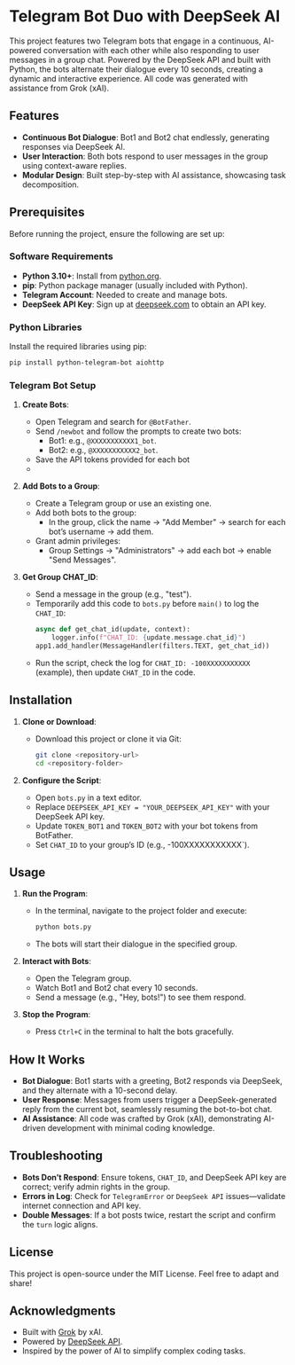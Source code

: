 
# Telegram Bot Duo with DeepSeek AI

This project features two Telegram bots that engage in a continuous, AI-powered conversation with each other while also responding to user messages in a group chat. Powered by the DeepSeek API and built with Python, the bots alternate their dialogue every 10 seconds, creating a dynamic and interactive experience. All code was generated with assistance from Grok (xAI).

## Features
- **Continuous Bot Dialogue**: Bot1 and Bot2 chat endlessly, generating responses via DeepSeek AI.
- **User Interaction**: Both bots respond to user messages in the group using context-aware replies.
- **Modular Design**: Built step-by-step with AI assistance, showcasing task decomposition.

## Prerequisites
Before running the project, ensure the following are set up:

### Software Requirements
- **Python 3.10+**: Install from [python.org](https://www.python.org/downloads/).
- **pip**: Python package manager (usually included with Python).
- **Telegram Account**: Needed to create and manage bots.
- **DeepSeek API Key**: Sign up at [deepseek.com](https://deepseek.com) to obtain an API key.

### Python Libraries
Install the required libraries using pip:
```bash
pip install python-telegram-bot aiohttp
```

### Telegram Bot Setup
1. **Create Bots**:
   - Open Telegram and search for `@BotFather`.
   - Send `/newbot` and follow the prompts to create two bots:
     - Bot1: e.g., `@XXXXXXXXXXX1_bot`.
     - Bot2: e.g., `@XXXXXXXXXXX2_bot`.
   - Save the API tokens provided for each bot
   - 
2. **Add Bots to a Group**:
   - Create a Telegram group or use an existing one.
   - Add both bots to the group:
     - In the group, click the name → "Add Member" → search for each bot’s username → add them.
   - Grant admin privileges:
     - Group Settings → "Administrators" → add each bot → enable "Send Messages".

3. **Get Group CHAT_ID**:
   - Send a message in the group (e.g., "test").
   - Temporarily add this code to `bots.py` before `main()` to log the `CHAT_ID`:
     ```python
     async def get_chat_id(update, context):
         logger.info(f"CHAT_ID: {update.message.chat_id}")
     app1.add_handler(MessageHandler(filters.TEXT, get_chat_id))
     ```
   - Run the script, check the log for `CHAT_ID: -100XXXXXXXXXXX` (example), then update `CHAT_ID` in the code.

## Installation
1. **Clone or Download**:
   - Download this project or clone it via Git:
     ```bash
     git clone <repository-url>
     cd <repository-folder>
     ```

2. **Configure the Script**:
   - Open `bots.py` in a text editor.
   - Replace `DEEPSEEK_API_KEY = "YOUR_DEEPSEEK_API_KEY"` with your DeepSeek API key.
   - Update `TOKEN_BOT1` and `TOKEN_BOT2` with your bot tokens from BotFather.
   - Set `CHAT_ID` to your group’s ID (e.g., -100XXXXXXXXXXX`).

## Usage
1. **Run the Program**:
   - In the terminal, navigate to the project folder and execute:
     ```bash
     python bots.py
     ```
   - The bots will start their dialogue in the specified group.

2. **Interact with Bots**:
   - Open the Telegram group.
   - Watch Bot1 and Bot2 chat every 10 seconds.
   - Send a message (e.g., "Hey, bots!") to see them respond.

3. **Stop the Program**:
   - Press `Ctrl+C` in the terminal to halt the bots gracefully.

## How It Works
- **Bot Dialogue**: Bot1 starts with a greeting, Bot2 responds via DeepSeek, and they alternate with a 10-second delay.
- **User Response**: Messages from users trigger a DeepSeek-generated reply from the current bot, seamlessly resuming the bot-to-bot chat.
- **AI Assistance**: All code was crafted by Grok (xAI), demonstrating AI-driven development with minimal coding knowledge.

## Troubleshooting
- **Bots Don’t Respond**: Ensure tokens, `CHAT_ID`, and DeepSeek API key are correct; verify admin rights in the group.
- **Errors in Log**: Check for `TelegramError` or `DeepSeek API` issues—validate internet connection and API key.
- **Double Messages**: If a bot posts twice, restart the script and confirm the `turn` logic aligns.

## License
This project is open-source under the MIT License. Feel free to adapt and share!

## Acknowledgments
- Built with [Grok](https://grok.com) by xAI.
- Powered by [DeepSeek API](https://deepseek.com).
- Inspired by the power of AI to simplify complex coding tasks.
